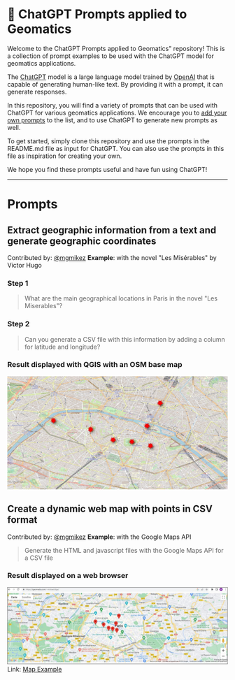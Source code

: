 <p align="center"><h1>🧠 ChatGPT Prompts applied to Geomatics</h1></p>

Welcome to the ChatGPT Prompts applied to Geomatics" repository! This is a collection of prompt examples to be used with the ChatGPT model for geomatics applications.

The [ChatGPT](https://chat.openai.com/chat) model is a large language model trained by [OpenAI](https://openai.com) that is capable of generating human-like text. By providing it with a prompt, it can generate responses.

In this repository, you will find a variety of prompts that can be used with ChatGPT for various geomatics applications. We encourage you to [add your own prompts](https://github.com/f/chatgpt-prompts-geomatics/edit/main/README.md) to the list, and to use ChatGPT to generate new prompts as well.

To get started, simply clone this repository and use the prompts in the README.md file as input for ChatGPT. You can also use the prompts in this file as inspiration for creating your own.

We hope you find these prompts useful and have fun using ChatGPT!

---

# Prompts

## Extract geographic information from a text and generate geographic coordinates
Contributed by: [@mgmikez](https://github.com/mgmikez)
**Example**: with the novel "Les Misérables" by Victor Hugo

### Step 1
>What are the main geographical locations in Paris in the novel "Les Miserables"?

### Step 2
>Can you generate a CSV file with this information by adding a column for latitude and longitude?

###  Result displayed with QGIS with an OSM base map
![alt text](https://github.com/mgmikez/chatgpt-prompts-geomatics/blob/main/images/miserables.jpg?raw=true)

## Create a dynamic web map with points in CSV format
Contributed by: [@mgmikez](https://github.com/mgmikez)
**Example**: with the Google Maps API

>Generate the HTML and javascript files with the Google Maps API for a CSV file

###  Result displayed on a web browser
![alt text](https://github.com/mgmikez/chatgpt-prompts-geomatics/blob/main/images/googlemaps.jpg?raw=true)
Link: [Map Example](http://igeomedia.com/~mickael/dga)
